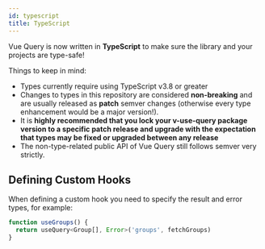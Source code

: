 ```yaml
---
id: typescript
title: TypeScript
---
```


Vue Query is now written in **TypeScript** to make sure the library and your projects are type-safe!

Things to keep in mind:

- Types currently require using TypeScript v3.8 or greater
- Changes to types in this repository are considered **non-breaking** and are usually released as **patch** semver changes (otherwise every type enhancement would be a major version!).
- It is **highly recommended that you lock your v-use-query package version to a specific patch release and upgrade with the expectation that types may be fixed or upgraded between any release**
- The non-type-related public API of Vue Query still follows semver very strictly.

## Defining Custom Hooks

When defining a custom hook you need to specify the result and error types, for example:

```js
function useGroups() {
  return useQuery<Group[], Error>('groups', fetchGroups)
}
```
